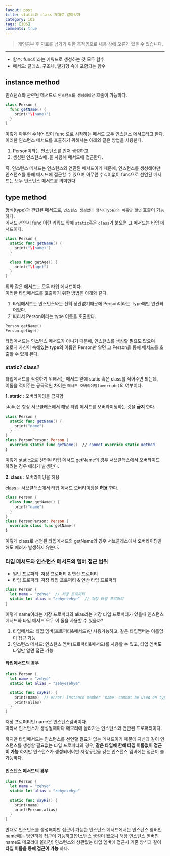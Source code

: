 ```yaml
---
layout: post
title: static과 class 제대로 알아보자
category: iOS
tags: [iOS]
comments: true
---
```


> 개인공부 후 자료를 남기기 위한 목적임으로 내용 상에 오류가 있을 수 있습니다.    

<hr>


- 함수: func이라는 키워드로 생성하는 것 모두 함수
- 메서드: 클래스, 구조체, 열거형 속에 포함되는 함수


## instance method

인스턴스와 관련된 메서드로 `인스턴스를 생성해야만` 호출이 가능하다.

```swift
class Person {
  func getName() {
    print("\(name)")
  }
}
```

이렇게 아무런 수식어 없이 func 으로 시작하는 메서드 모두 인스턴스 메서드라고 한다.<br>
이러한 인스턴스 메서드를 호출하기 위해서는 아래와 같은 방법을 사용한다.

1. Person이라는 인스턴스를 먼저 생성하고
2. 생성된 인스턴스에 .을 사용해 메서드에 접근한다.

즉, 인스턴스 메서드는 인스턴스와 연관된 메서드이기 때문에, 인스턴스를 생성해야만 인스턴스를 통해 메서드에 접근할 수 있으며 아무런 수식어없이 func으로 선언된 메서드는 모두 인스턴스 메서드를 의미한다.



## type method

형식(type)과 관련된 메서드로, `인스턴스 생성없이 형식(Type)의 이름만 알면` 호출이 가능하다.<br>
메서드 선언시 func 이란 키워드 앞에 `static`혹은 `class`가 붙으면 그 메서드는 타입 메서드이다.

```swift
class Person {
  static func getName() {
    print("\(name)")
  }

  class func getAge() {
    print("\(age)")
  }
}
```

위와 같은 메서드는 모두 타입 메서드이다.<br>
이러한 타입메서드를 호출하기 위한 방법은 아래와 같다.

1. 타입메서드는 인스턴스와는 전혀 상관없기때문에 Person이라는 Type에만 연관되어있다.
2. 따라서 Person이라는 type 이름을 호출한다.

```swift
Person.getName()
Person.getAge()
```

타입메서드는 인스턴스 메서드가 아니기 때문에, 인스턴스를 생성할 필요도 없으며<br>
오로지 자신이 속해있는 type의 이름인 Person만 알면 그 Person을 통해 메서드를 호출할 수 있게 된다.



### static? class?

타입메서드를 작성하기 위해서는 메서드 앞에 static 혹은 class를 적어주면 되는데,<br>
이둘을 적어주는 궁극적인 차이는 `메서드 오버라이딩(override)`의 여부이다.

**1. static** : 오버라이딩을 금지함

static은 항상 서브클래스에서 해당 타입 메서드를 오버라이딩하는 것을 **금지** 한다.

```swift
class Person {
  static func getName() {
    print("name")
  }
}
class PersonPerson: Person {
  override static func getName()  // cannot override static method
}
```

이렇게 static으로 선언된 타입 메서드 getName의 경우 서브클래스에서 오버라이드 하려는 경우 에러가 발생한다.


**2. class** : 오버라이딩을 허용

class는 서브클래스에서 타입 메서드 오버라이딩을 **허용** 한다.

```swift
class Person {
  class func getName() {
    print("name")
  }
}
class PersonPerson: Person {
  override class func getName()
}
```

이렇게 class로 선언된 타입메서드의 getName의 경우 서브클래스에서 오버라이딩을 해도 에러가 발생하지 않는다.




### 타입 메서드와 인스턴스 메서드의 멤버 접근 범위


- 일반 프로퍼티: 저장 프로퍼티 & 연산 프로퍼티
- 타입 프로퍼티: 저장 타입 프로퍼티 & 연산 타입 프로퍼티

```swift
class Person {
  let name = "zehye"  // 저장 프로퍼티
  static let alias = "zehyezehye"  // 저장 타입 프로퍼티
}
```

이렇게 name이라는 저장 프로퍼티와 alias라는 저장 타입 프로퍼티가 있을때 인스턴스 메서드와 타입 메서드 모두 이 둘을 사용할 수 있을까?

1. 타입메서드: 타입 멤버(프로퍼티&메서드)만 사용가능하고, 같은 타입멤버는 이름없이 접근 가능
2. 인스턴스 메서드: 인스턴스 멤버(프로퍼티&메서드)를 사용할 수 있고, 타입 멤버도 타입만 알면 접근 가능



#### 타입메서드의 경우

```swift
class Person {
  let name = "zehye"
  static let alias = "zehyezehye"

  static func sayHi() {
    print(name)  // error! Instance member 'name' cannot be used on type 'Person'
    print(alias)
  }
}
```

저장 프로퍼티인 name은 인스턴스멤버이다. <br>
따라서 인스턴스가 생성될때마다 메모리에 올라가는 인스턴스와 연관된 프로퍼티이다.

하지만 타입메서드는 인스턴스를 선언할 필요가 없는 메서드이기 때문에 자신과 같이 인스턴스를 생성할 필요없는 타입 프로퍼티의 경우, **같은 타입에 한해 타입 이름없이 접근이 가능** 하지만 인스턴스가 생성되어야만 저장공간을 갖는 인스턴스 멤버에는 접근이 불가능하다.



#### 인스턴스 메서드의 경우

```swift
class Person {
  let name = "zehye"
  static let alias = "zehyezehye"

  static func sayHi() {
    print(name)  
    print(Person.alias)
  }
}
```

반대로 인스턴스를 생성해야만 접근이 가능한 인스턴스 메서드에서는 인스턴스 멤버인 name에는 당연하게 접근이 가능하고(인스턴스 생성이 됐으니 해당 인스턴스 멤버인 name도 메모리에 올라감) 인스턴스와 상관없는 타입 멤버에 접근시 기존 방식과 같이 **타입 이름을 통해 접근이 가능** 하다.
